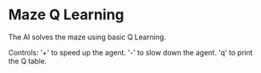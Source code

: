 # Maze Q Learning
The AI solves the maze using basic Q Learning.

Controls:
'+' to speed up the agent.
'-' to slow down the agent.
'q' to print the Q table.
